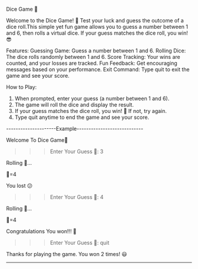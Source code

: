 Dice Game 🎲

Welcome to the Dice Game! 🎉 Test your luck and guess the outcome of a dice roll.This simple yet fun game allows you to guess a number between 1 and 6, then rolls a virtual dice.
If your guess matches the dice roll, you win! 😎

Features:
  Guessing Game: Guess a number between 1 and 6.
  Rolling Dice: The dice rolls randomly between 1 and 6.
  Score Tracking: Your wins are counted, and your losses are tracked.
  Fun Feedback: Get encouraging messages based on your performance.
  Exit Command: Type quit to exit the game and see your score.

How to Play:
1.  When prompted, enter your guess (a number between 1 and 6).
2.  The game will roll the dice and display the result.
3.  If your guess matches the dice roll, you win! 🎉 If not, try again.
4.  Type quit anytime to end the game and see your score.


---------------------Example----------------------------

Welcome To Dice Game🎲

>>> Enter Your Guess 🤫:  3

Rolling 🎲...

🎲=4

You lost 😕

>>> Enter Your Guess 🤫:  4

Rolling 🎲...

🎲=4

Congratulations You won!!! 🥳

>>> Enter Your Guess 🤫:  quit

Thanks for playing the game. You won 2 times! 😃

--------------------------------------------------------


